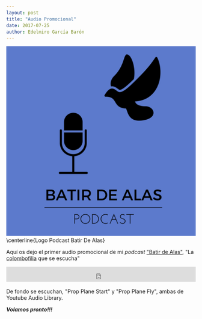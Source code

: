 ```yaml
---
layout: post
title: "Audio Promocional"
date: 2017-07-25
author: Edelmiro García Barón
---
```

<img src="/images/BdA1400x1400.png" alt="Logo Podcast Batir De Alas" style="max-width:100%;width:auto;height:auto;">
\centerline{Logo Podcast Batir De Alas}
<BR>

Aquí os dejo el primer audio promocional de mi *podcast* ["Batir de Alas"](https://batirdealas.github.io), "La [colombofilia](https://batirdealas.github.io/definiciones/Colombofilia) que se escucha"


<iframe src="https://archive.org/embed/PromoBatirDeAlasPodcast" width="100%" height="40" frameborder="0" webkitallowfullscreen="true" mozallowfullscreen="true" allowfullscreen></iframe>

De fondo se escuchan, "Prop Plane Start" y "Prop Plane Fly", ambas de Youtube Audio Library.

___Volamos pronto!!!___
